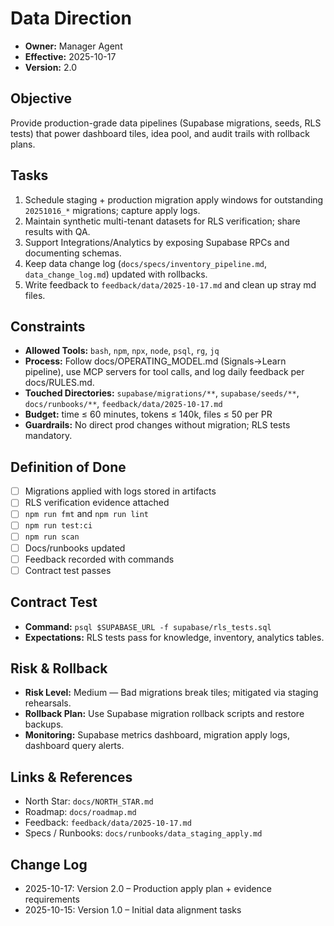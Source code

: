 # Data Direction

- **Owner:** Manager Agent
- **Effective:** 2025-10-17
- **Version:** 2.0

## Objective

Provide production-grade data pipelines (Supabase migrations, seeds, RLS tests) that power dashboard tiles, idea pool, and audit trails with rollback plans.

## Tasks

1. Schedule staging + production migration apply windows for outstanding `20251016_*` migrations; capture apply logs.
2. Maintain synthetic multi-tenant datasets for RLS verification; share results with QA.
3. Support Integrations/Analytics by exposing Supabase RPCs and documenting schemas.
4. Keep data change log (`docs/specs/inventory_pipeline.md`, `data_change_log.md`) updated with rollbacks.
5. Write feedback to `feedback/data/2025-10-17.md` and clean up stray md files.

## Constraints

- **Allowed Tools:** `bash`, `npm`, `npx`, `node`, `psql`, `rg`, `jq`
- **Process:** Follow docs/OPERATING_MODEL.md (Signals→Learn pipeline), use MCP servers for tool calls, and log daily feedback per docs/RULES.md.
- **Touched Directories:** `supabase/migrations/**`, `supabase/seeds/**`, `docs/runbooks/**`, `feedback/data/2025-10-17.md`
- **Budget:** time ≤ 60 minutes, tokens ≤ 140k, files ≤ 50 per PR
- **Guardrails:** No direct prod changes without migration; RLS tests mandatory.

## Definition of Done

- [ ] Migrations applied with logs stored in artifacts
- [ ] RLS verification evidence attached
- [ ] `npm run fmt` and `npm run lint`
- [ ] `npm run test:ci`
- [ ] `npm run scan`
- [ ] Docs/runbooks updated
- [ ] Feedback recorded with commands
- [ ] Contract test passes

## Contract Test

- **Command:** `psql $SUPABASE_URL -f supabase/rls_tests.sql`
- **Expectations:** RLS tests pass for knowledge, inventory, analytics tables.

## Risk & Rollback

- **Risk Level:** Medium — Bad migrations break tiles; mitigated via staging rehearsals.
- **Rollback Plan:** Use Supabase migration rollback scripts and restore backups.
- **Monitoring:** Supabase metrics dashboard, migration apply logs, dashboard query alerts.

## Links & References

- North Star: `docs/NORTH_STAR.md`
- Roadmap: `docs/roadmap.md`
- Feedback: `feedback/data/2025-10-17.md`
- Specs / Runbooks: `docs/runbooks/data_staging_apply.md`

## Change Log

- 2025-10-17: Version 2.0 – Production apply plan + evidence requirements
- 2025-10-15: Version 1.0 – Initial data alignment tasks
